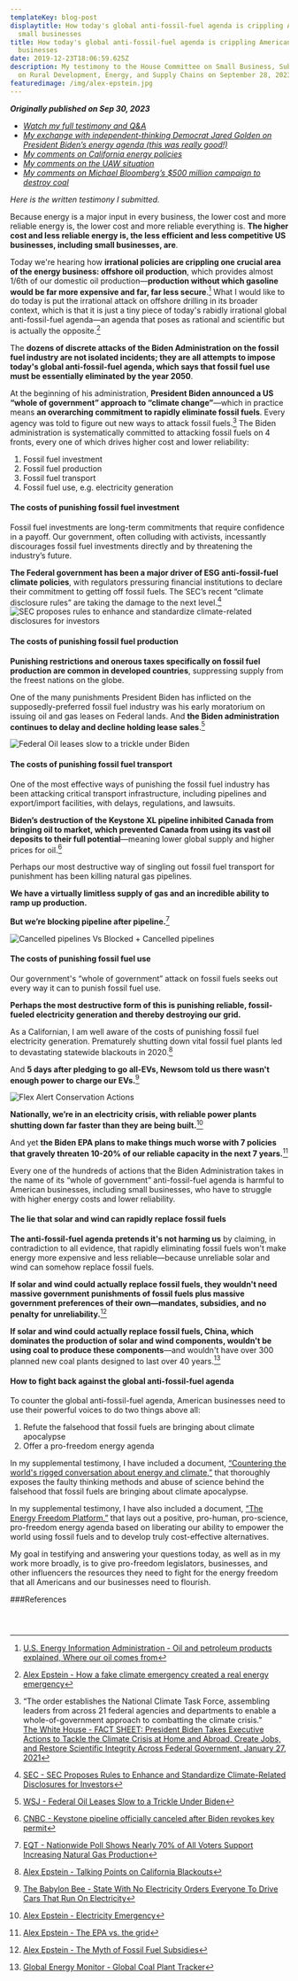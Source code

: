 ```yaml
---
templateKey: blog-post
displaytitle: How today's global anti-fossil-fuel agenda is crippling American
  small businesses
title: How today's global anti-fossil-fuel agenda is crippling American small
  businesses
date: 2019-12-23T18:06:59.625Z
description: My testimony to the House Committee on Small Business, Subcommittee
  on Rural Development, Energy, and Supply Chains on September 28, 2023.
featuredimage: /img/alex-epstein.jpg
---
```

***Originally published on Sep 30, 2023***

* *[Watch my full testimony and Q&A](https://twitter.com/AlexEpstein/status/1707786648279527834)*
* *[My exchange with independent-thinking Democrat Jared Golden on President Biden’s energy agenda (this was really good!)](https://twitter.com/AlexEpstein/status/1707440599027138584)*
* *[My comments on California energy policies](https://twitter.com/AlexEpstein/status/1707495141768876464)*
* *[My comments on the UAW situation](https://twitter.com/AlexEpstein/status/1707474003068322299)*
* *[My comments on Michael Bloomberg’s $500 million campaign to destroy coal](https://twitter.com/AlexEpstein/status/1707466998983065829)*

*Here is the written testimony I submitted.*

Because energy is a major input in every business, the lower cost and more reliable energy is, the lower cost and more reliable everything is. **The higher cost and less reliable energy is, the less efficient and less competitive US businesses, including small businesses, are**.

Today we're hearing how **irrational policies are crippling one crucial area of the energy business: offshore oil production**, which provides almost 1/6th of our domestic oil production—**production without which gasoline would be far more expensive and far, far less secure**.[^1]
What I would like to do today is put the irrational attack on offshore drilling in its broader context, which is that it is just a tiny piece of today's rabidly irrational global anti-fossil-fuel agenda—an agenda that poses as rational and scientific but is actually the opposite.[^2]

The **dozens of discrete attacks of the Biden Administration on the fossil fuel industry are not isolated incidents; they are all attempts to impose today's global anti-fossil-fuel agenda, which says that fossil fuel use must be essentially eliminated by the year 2050**.

At the beginning of his administration, **President Biden announced a US “whole of government” approach to “climate change”**—which in practice means **an overarching commitment to rapidly eliminate fossil fuels**. Every agency was told to figure out new ways to attack fossil fuels.[^3]
The Biden administration is systematically committed to attacking fossil fuels on 4 fronts, every one of which drives higher cost and lower reliability:

1. Fossil fuel investment
2. Fossil fuel production
3. Fossil fuel transport
4. Fossil fuel use, e.g. electricity generation

#### **The costs of punishing fossil fuel investment**

Fossil fuel investments are long-term commitments that require confidence in a payoff. Our government, often colluding with activists, incessantly discourages fossil fuel investments directly and by threatening the industry’s future.

**The Federal government has been a major driver of ESG anti-fossil-fuel climate policies**, with regulators pressuring financial institutions to declare their commitment to getting off fossil fuels. The SEC’s recent “climate disclosure rules” are taking the damage to the next level.[^4]
![SEC proposes rules to enhance and standardize climate-related disclosures for investors](https://substackcdn.com/image/fetch/w_1456,c_limit,f_auto,q_auto:good,fl_progressive:steep/https%3A%2F%2Fsubstack-post-media.s3.amazonaws.com%2Fpublic%2Fimages%2F5028ecb3-003b-4819-8985-87eadeb2391c_1456x819.jpeg)

#### **The costs of punishing fossil fuel production**

**Punishing restrictions and onerous taxes specifically on fossil fuel production are common in developed countries**, suppressing supply from the freest nations on the globe.

One of the many punishments President Biden has inflicted on the supposedly-preferred fossil fuel industry was his early moratorium on issuing oil and gas leases on Federal lands. And **the Biden administration continues to delay and decline holding lease sales**.[^5]

![Federal Oil leases slow to a trickle under Biden](https://substackcdn.com/image/fetch/w_1456,c_limit,f_auto,q_auto:good,fl_progressive:steep/https%3A%2F%2Fsubstack-post-media.s3.amazonaws.com%2Fpublic%2Fimages%2Fc96300f0-7353-434d-88b6-57aaa00a6104_1456x819.jpeg)

#### **The costs of punishing fossil fuel transport**

One of the most effective ways of punishing the fossil fuel industry has been attacking critical transport infrastructure, including pipelines and export/import facilities, with delays, regulations, and lawsuits.

**Biden’s destruction of the Keystone XL pipeline inhibited Canada from bringing oil to market, which prevented Canada from using its vast oil deposits to their full potential**—meaning lower global supply and higher prices for oil.[^6]

Perhaps our most destructive way of singling out fossil fuel transport for punishment has been killing natural gas pipelines.

**We have a virtually limitless supply of gas and an incredible ability to ramp up production.**

**But we’re blocking pipeline after pipeline.**[^7]

![Cancelled pipelines Vs Blocked + Cancelled pipelines](https://substackcdn.com/image/fetch/w_1456,c_limit,f_auto,q_auto:good,fl_progressive:steep/https%3A%2F%2Fsubstack-post-media.s3.amazonaws.com%2Fpublic%2Fimages%2Fbbb0ceb7-c9a2-435c-a50f-4a385cc0eb84_1314x1198.jpeg)

#### **The costs of punishing fossil fuel use**

Our government's “whole of government” attack on fossil fuels seeks out every way it can to punish fossil fuel use.

**Perhaps the most destructive form of this is punishing reliable, fossil-fueled electricity generation and thereby destroying our grid.**

As a Californian, I am well aware of the costs of punishing fossil fuel electricity generation. Prematurely shutting down vital fossil fuel plants led to devastating statewide blackouts in 2020.[^8]

And **5 days after pledging to go all-EVs, Newsom told us there wasn't enough power to charge our EVs.**[^9]

![Flex Alert Conservation Actions](https://substackcdn.com/image/fetch/w_1456,c_limit,f_auto,q_auto:good,fl_progressive:steep/https%3A%2F%2Fsubstack-post-media.s3.amazonaws.com%2Fpublic%2Fimages%2F77aa33ea-96a7-40cf-9eab-6e6c1cecb2a8_1600x900.jpeg)

**Nationally, we’re in an electricity crisis, with reliable power plants shutting down far faster than they are being built.**[^10]

And yet **the Biden EPA plans to make things much worse with 7 policies that gravely threaten 10-20% of our reliable capacity in the next 7 years.**[^11]

Every one of the hundreds of actions that the Biden Administration takes in the name of its “whole of government” anti-fossil-fuel agenda is harmful to American businesses, including small businesses, who have to struggle with higher energy costs and lower reliability.

#### **The lie that solar and wind can rapidly replace fossil fuels**

**The anti-fossil-fuel agenda pretends it's not harming us** by claiming, in contradiction to all evidence, that rapidly eliminating fossil fuels won't make energy more expensive and less reliable—because unreliable solar and wind can somehow replace fossil fuels.

**If solar and wind could actually replace fossil fuels, they wouldn't need massive government punishments of fossil fuels plus massive government preferences of their own—mandates, subsidies, and no penalty for unreliability.**[^12]

**If solar and wind could actually replace fossil fuels, China, which dominates the production of solar and wind components, wouldn't be using coal to produce these components**—and wouldn't have over 300 planned new coal plants designed to last over 40 years.[^13]

#### **How to fight back against the global anti-fossil-fuel agenda**

To counter the global anti-fossil-fuel agenda, American businesses need to use their powerful voices to do two things above all:

1. Refute the falsehood that fossil fuels are bringing about climate apocalypse
2. Offer a pro-freedom energy agenda

In my supplemental testimony, I have included a document, [“Countering the world's rigged conversation about energy and climate,”](https://alexepstein.substack.com/p/countering-the-worlds-rigged-conversation) that thoroughly exposes the faulty thinking methods and abuse of science behind the falsehood that fossil fuels are bringing about climate apocalypse.

In my supplemental testimony, I have also included a document, [“The Energy Freedom Platform,”](https://alexepstein.substack.com/p/the-energy-freedom-platform) that lays out a positive, pro-human, pro-science, pro-freedom energy agenda based on liberating our ability to empower the world using fossil fuels and to develop truly cost-effective alternatives.

My goal in testifying and answering your questions today, as well as in my work more broadly, is to give pro-freedom legislators, businesses, and other influencers the resources they need to fight for the energy freedom that all Americans and our businesses need to flourish.

\###References

[^1]: [U.S. Energy Information Administration - Oil and petroleum products explained, Where our oil comes from](https://www.eia.gov/energyexplained/oil-and-petroleum-products/where-our-oil-comes-from.php)

[^2]: [Alex Epstein - How a fake climate emergency created a real energy emergency](https://energytalkingpoints.com/fake-emergency/)

[^3]: “The order establishes the National Climate Task Force, assembling leaders from across 21 federal agencies and departments to enable a whole-of-government approach to combatting the climate crisis.”\
﻿    [The White House - FACT SHEET: President Biden Takes Executive Actions to Tackle the Climate Crisis at Home and Abroad, Create Jobs, and Restore Scientific Integrity Across Federal Government, January 27, 2021](https://www.whitehouse.gov/briefing-room/statements-releases/2021/01/27/fact-sheet-president-biden-takes-executive-actions-to-tackle-the-climate-crisis-at-home-and-abroad-create-jobs-and-restore-scientific-integrity-across-federal-government/)

[^4]: [SEC - SEC Proposes Rules to Enhance and Standardize Climate-Related Disclosures for Investors](https://www.sec.gov/news/press-release/2022-46)

[^5]: [WSJ - Federal Oil Leases Slow to a Trickle Under Biden](https://www.wsj.com/articles/federal-oil-leases-slow-to-a-trickle-under-biden-11662230816)

```

```

[^6]: [CNBC - Keystone pipeline officially canceled after Biden revokes key permit](https://www.cnbc.com/2021/06/09/tc-energy-terminates-keystone-xl-pipeline-project.html)

```

```

[^7]: [EQT - Nationwide Poll Shows Nearly 70% of All Voters Support Increasing Natural Gas Production](https://media.eqt.com/investor-relations/news/news-release-details/2022/Nationwide-Poll-Shows-Nearly-70-of-All-Voters-Support-Increasing-Natural-Gas-Production/default.aspx)

[^8]: [Alex Epstein - Talking Points on California Blackouts](https://energytalkingpoints.com/california-blackouts/)

[^9]: [The Babylon Bee - State With No Electricity Orders Everyone To Drive Cars That Run On Electricity](https://babylonbee.com/news/state-with-no-electricity-orders-everyone-to-drive-cars-that-run-on-electricity)

```

```

[^10]: [Alex Epstein - Electricity Emergency](https://energytalkingpoints.com/electricity-emergency/)

[^11]: [Alex Epstein - The EPA vs. the grid](https://energytalkingpoints.com/epa/)

[^12]: [Alex Epstein - The Myth of Fossil Fuel Subsidies](https://energytalkingpoints.com/ff-subs/)

[^13]: [Global Energy Monitor - Global Coal Plant Tracker](https://globalenergymonitor.org/projects/global-coal-plant-tracker/summary-tables/)